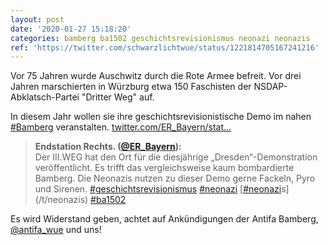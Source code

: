 ```yaml
---
layout: post
date: '2020-01-27 15:18:20'
categories: bamberg ba1502 geschichtsrevisionismus neonazi neonazis
ref: 'https://twitter.com/schwarzlichtwue/status/1221814705167241216'
---
```

Vor 75 Jahren wurde Auschwitz durch die Rote Armee befreit. Vor drei Jahren marschierten in Würzburg etwa 150 Faschisten der NSDAP-Abklatsch-Partei "Dritter Weg" auf.



In diesem Jahr wollen sie ihre geschichtsrevisionistische Demo im nahen [#Bamberg](/t/bamberg) veranstalten. [twitter.com/ER_Bayern/stat…](https://twitter.com/ER_Bayern/status/1221745044006281216)
> <b>Endstation Rechts. ([@ER_Bayern](https://twitter.com/ER_Bayern)):</b>  
>Der III.WEG hat den Ort für die diesjährige „Dresden“-Demonstration veröffentlicht. Es trifft das vergleichsweise kaum bombardierte Bamberg. Die Neonazis nutzen zu dieser Demo gerne Fackeln, Pyro und Sirenen. [#geschichtsrevisionismus](/t/geschichtsrevisionismus) [#neonazi](/t/neonazi) [[#neonazi](/t/neonazi)s](/t/neonazis) [#ba1502](/t/ba1502)   



Es wird Widerstand geben, achtet auf Ankündigungen der Antifa Bamberg, [@antifa_wue](https://twitter.com/antifa_wue) und uns!